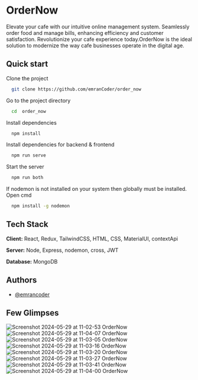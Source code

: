 # OrderNow

Elevate your cafe with our intuitive online management system. Seamlessly order food and manage bills, enhancing efficiency and customer satisfaction. Revolutionize your cafe experience today.OrderNow is the ideal solution to modernize the way cafe businesses operate in the digital age.

## Quick start

Clone the project

```bash
  git clone https://github.com/emranCoder/order_now
```

Go to the project directory

```bash
  cd  order_now
```

Install dependencies

```bash
  npm install
```

Install dependencies for backend & frontend

```bash
  npm run serve
```

Start the server

```bash
  npm run both
```

If nodemon is not installed on your system then globally must be installed. Open cmd

```bash
  npm install -g nodemon
```

## Tech Stack

**Client:** React, Redux, TailwindCSS, HTML, CSS, MaterialUI, contextApi

**Server:** Node, Express, nodemon, cross, JWT

**Database:** MongoDB

## Authors

- [@emrancoder](https://www.github.com/emranCoder)

## Few Glimpses

![Screenshot 2024-05-29 at 11-02-53 OrderNow](https://github.com/emranCoder/order_now/assets/105363909/112459a2-3c5f-4afa-ae46-d66addf6b753)
![Screenshot 2024-05-29 at 11-04-07 OrderNow](https://github.com/emranCoder/order_now/assets/105363909/d3eec668-ef06-488b-9929-919104943657)
![Screenshot 2024-05-29 at 11-03-05 OrderNow](https://github.com/emranCoder/order_now/assets/105363909/52b97813-2170-4545-bbc3-dc2fc89b523e)
![Screenshot 2024-05-29 at 11-03-16 OrderNow](https://github.com/emranCoder/order_now/assets/105363909/4cae6b3c-c540-4b8f-b187-52f681bcb3b9)
![Screenshot 2024-05-29 at 11-03-20 OrderNow](https://github.com/emranCoder/order_now/assets/105363909/93304890-d8ff-45e8-8074-298a2215e5da)
![Screenshot 2024-05-29 at 11-03-27 OrderNow](https://github.com/emranCoder/order_now/assets/105363909/f70d7588-177e-456c-b6d0-72608391275c)
![Screenshot 2024-05-29 at 11-03-41 OrderNow](https://github.com/emranCoder/order_now/assets/105363909/b4821a6d-7571-4fcf-b4e0-75310187a3a1)
![Screenshot 2024-05-29 at 11-04-00 OrderNow](https://github.com/emranCoder/order_now/assets/105363909/bf8128af-2c13-4ebf-9731-4e61d8ddca24)









